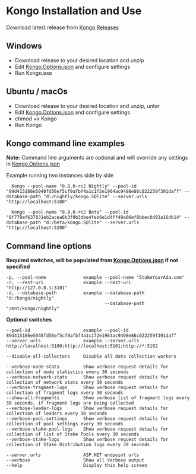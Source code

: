 # Kongo Installation and Use



Download latest release from [Kongo Releases](https://github.com/stakeyourada/Kongo/releases)

## Windows

  * Download release to your desired location and unzip
  * Edit [Kongo.Options.json](https://github.com/stakeyourada/Kongo/blob/master/src/Kongo/Kongo.options.json) and configure settings
  * Run Kongo.exe


## Ubuntu / macOs

  * Download release to your desired location and unzip, untar
  * Edit [Kongo.Options.json](https://github.com/stakeyourada/Kongo/blob/master/src/Kongo/Kongo.options.json) and configure settings
  * chmod +x Kongo
  * Run Kongo

## Kongo command line examples

**Note:** Command line arguments are optional and will override any settings in [Kongo.Options.json](https://github.com/stakeyourada/Kongo/blob/master/src/Kongo/Kongo.options.json)

Example running two instances side by side
```code
  Kongo --pool-name "0.8.0-rc2 Nightly" --pool-id "89d415166e5040fd56ef5cf9afbf4a1c1f2e1964ac9498e86c022259f391daff" --database-path "d:/nightly/kongo.SQlite" --server.urls "http://localhost:5100"
  
  Kongo --pool-name "0.8.0-rc2 Beta" --pool-id "8f779ef637831eb2acea6b3f9b3dbe4feb6e1d4ff49a06ef8bbec0d93a16db14" --database-path "d:/beta/kongo.SQlite" --server.urls "http://localhost:5200"

```

## Command line options

  **Required switches, will be populated from [Kongo.Options.json](https://github.com/stakeyourada/Kongo/blob/master/src/Kongo/Kongo.options.json) if not specified**
  
    -p, --pool-name              example --pool-name "StakeYourAda.com"
    -r, --rest-uri               example --rest-uri "http://127.0.0.1:3101"
    -d, --database-path          example --database-path "d:/kongo/nightly"
                                         --database-path "/mnt/kongo/nightly"
  
  **Optional switches**
  
    --pool-id                    example --pool-id 89d415166e5040fd56ef5cf9afbf4a1c1f2e1964ac9498e86c022259f391daff
    --server.urls                example --server.urls http://localhost:5100;http://localhost:5101;http://*:5102

    --disable-all-collectors     Disable all data collection workers
    
    --verbose-node-stats         Show verbose request details for collection of node statistics every 30 seconds
    --verbose-network-stats      Show verbose request details for collection of network stats every 30 seconds
    --verbose-fragment-logs      Show verbose request details for collection of fragment logs every 30 seconds
    --show-all-fragments         Show verbose list of fragment logs every 30 seconds, if fragment logs are being collected
    --verbose-leader-logs        Show verbose request details for collection of leaders every 30 seconds
    --verbose-pool-settings      Show verbose request details for collection of pool settings every 30 seconds
    --verbose-stake-pool-logs    Show verbose request details for collection of list of Stake Pools every 30 seconds
    --verbose-stake-logs         Show verbose request details for collection of Stake Distribution logs every 30 seconds
    
    --server.urls                ASP.NET endpoint urls
    --verbose                    Show all Verbose output
    --help                       Display this help screen
